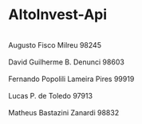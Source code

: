 # AltoInvest-Api

<br>Augusto Fisco Milreu   			      	98245</br>
<br>David Guilherme B. Denunci          98603</br>
<br>Fernando Popolili Lameira Pires   	99919</br>
<br>Lucas P. de Toledo					        97913</br>
<br>Matheus Bastazini Zanardi			      98832</br>



